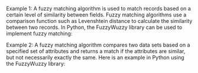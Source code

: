 Example 1: A fuzzy matching algorithm is used to match records based on a certain level of similarity between fields. Fuzzy matching algorithms use a comparison function such as Levenshtein distance to calculate the similarity between two records. In Python, the FuzzyWuzzy library can be used to implement fuzzy matching:

Example 2: A fuzzy matching algorithm compares two data sets based on a specified set of attributes and returns a match if the attributes are similar, but not necessarily exactly the same.
Here is an example in Python using the FuzzyWuzzy library: